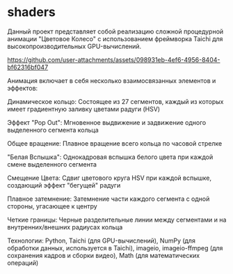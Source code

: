 # shaders
Данный проект представляет собой реализацию сложной процедурной анимации "Цветовое Колесо" с использованием фреймворка Taichi для высокопроизводительных GPU-вычислений. 


https://github.com/user-attachments/assets/098931eb-4ef6-4956-8404-bf62316bf047



Анимация включает в себя несколько взаимосвязанных элементов и эффектов:

Динамическое кольцо: Состоящее из 27 сегментов, каждый из которых имеет градиентную заливку цветами радуги (HSV)

Эффект "Pop Out": Мгновенное выдвижение и задвижение одного выделенного сегмента кольца

Общее вращение: Плавное вращение всего кольца по часовой стрелке

"Белая Вспышка": Однокадровая вспышка белого цвета при каждой смене выделенного сегмента

Смещение Цвета: Сдвиг цветового круга HSV при каждой вспышке, создающий эффект "бегущей" радуги

Плавное затемнение: Затемнение части каждого сегмента с одной стороны, угасающее к центру

Четкие границы: Черные разделительные линии между сегментами и на внутренних/внешних радиусах кольца


Технологии:
Python,
Taichi (для GPU-вычислений),
NumPy (для обработки данных, используется в Taichi),
imageio, imageio-ffmpeg (для сохранения кадров и сборки видео),
Math (для математических операций)
